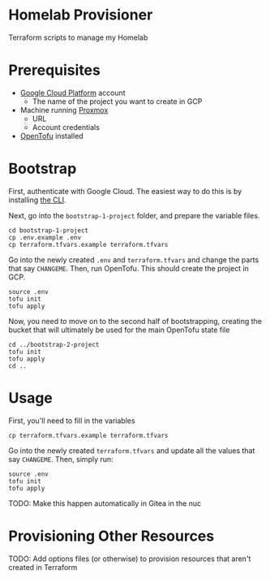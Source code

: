 # Homelab Provisioner

Terraform scripts to manage my Homelab

# Prerequisites

- [Google Cloud Platform](https://console.cloud.google.com/) account
  - The name of the project you want to create in GCP
- Machine running [Proxmox](https://www.proxmox.com/en/downloads)
  - URL
  - Account credentials
- [OpenTofu](https://opentofu.org/docs/intro/install/) installed

# Bootstrap

First, authenticate with Google Cloud. The easiest way to do this is
by installing [the CLI](https://cloud.google.com/sdk/docs/install).

Next, go into the `bootstrap-1-project` folder, and prepare the variable
files.

```shell
cd bootstrap-1-project
cp .env.example .env
cp terraform.tfvars.example terraform.tfvars
```

Go into the newly created `.env` and `terraform.tfvars` and change the 
parts that say `CHANGEME`. Then, run OpenTofu. This should create the 
project in GCP.

```shell
source .env
tofu init
tofu apply
```

Now, you need to move on to the second half of bootstrapping, creating
the bucket that will ultimately be used for the main OpenTofu state file

```shell
cd ../bootstrap-2-project
tofu init
tofu apply
cd ..
```

# Usage

First, you'll need to fill in the variables

```shell
cp terraform.tfvars.example terraform.tfvars
```

Go into the newly created `terraform.tfvars` and update all the
values that say `CHANGEME`. Then, simply run:

```shell
source .env
tofu init
tofu apply
```

TODO: Make this happen automatically in Gitea in the nuc

# Provisioning Other Resources

TODO: Add options files (or otherwise) to provision resources that
aren't created in Terraform
